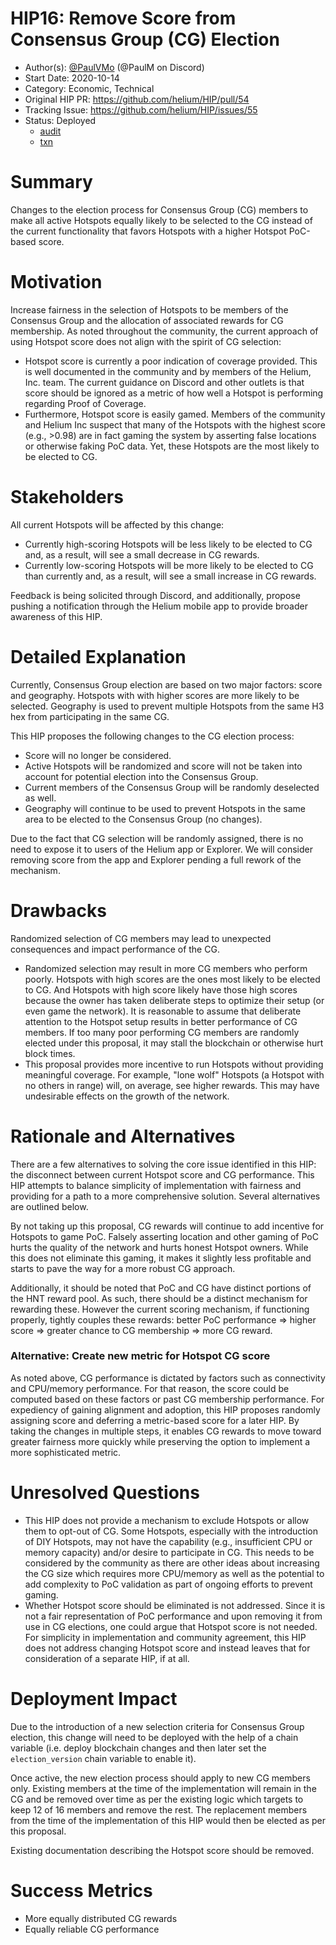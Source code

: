 # HIP16: Remove Score from Consensus Group (CG) Election

- Author(s): [@PaulVMo](https://github.com/PaulVMo) (@PaulM on Discord)
- Start Date: 2020-10-14
- Category: Economic, Technical
- Original HIP PR: <https://github.com/helium/HIP/pull/54>
- Tracking Issue: <https://github.com/helium/HIP/issues/55>
- Status: Deployed
  - [audit](https://github.com/helium/miner/blob/master/audit/var-48.md)
  - [txn](https://explorer.helium.com/txns/DywtCExrXhTxv8VoDZl_hJDjQ2PUcov_AYrW98ZPpcg)

# Summary

Changes to the election process for Consensus Group (CG) members to make all active Hotspots equally
likely to be selected to the CG instead of the current functionality that favors Hotspots with a
higher Hotspot PoC-based score.

# Motivation

Increase fairness in the selection of Hotspots to be members of the Consensus Group and the
allocation of associated rewards for CG membership. As noted throughout the community, the current
approach of using Hotspot score does not align with the spirit of CG selection:

- Hotspot score is currently a poor indication of coverage provided. This is well documented in the
  community and by members of the Helium, Inc. team. The current guidance on Discord and other
  outlets is that score should be ignored as a metric of how well a Hotspot is performing regarding
  Proof of Coverage.
- Furthermore, Hotspot score is easily gamed. Members of the community and Helium Inc suspect that
  many of the Hotspots with the highest score (e.g., >0.98) are in fact gaming the system by
  asserting false locations or otherwise faking PoC data. Yet, these Hotspots are the most likely to
  be elected to CG.

# Stakeholders

All current Hotspots will be affected by this change:

- Currently high-scoring Hotspots will be less likely to be elected to CG and, as a result, will see
  a small decrease in CG rewards.
- Currently low-scoring Hotspots will be more likely to be elected to CG than currently and, as a
  result, will see a small increase in CG rewards.

Feedback is being solicited through Discord, and additionally, propose pushing a notification
through the Helium mobile app to provide broader awareness of this HIP.

# Detailed Explanation

Currently, Consensus Group election are based on two major factors: score and geography. Hotspots
with with higher scores are more likely to be selected. Geography is used to prevent multiple
Hotspots from the same H3 hex from participating in the same CG.

This HIP proposes the following changes to the CG election process:

- Score will no longer be considered.
- Active Hotspots will be randomized and score will not be taken into account for potential election
  into the Consensus Group.
- Current members of the Consensus Group will be randomly deselected as well.
- Geography will continue to be used to prevent Hotspots in the same area to be elected to the
  Consensus Group (no changes).

Due to the fact that CG selection will be randomly assigned, there is no need to expose it to users
of the Helium app or Explorer. We will consider removing score from the app and Explorer pending a
full rework of the mechanism.

# Drawbacks

Randomized selection of CG members may lead to unexpected consequences and impact performance of the
CG.

- Randomized selection may result in more CG members who perform poorly. Hotspots with high scores
  are the ones most likely to be elected to CG. And Hotspots with high score likely have those high
  scores because the owner has taken deliberate steps to optimize their setup (or even game the
  network). It is reasonable to assume that deliberate attention to the Hotspot setup results in
  better performance of CG members. If too many poor performing CG members are randomly elected
  under this proposal, it may stall the blockchain or otherwise hurt block times.
- This proposal provides more incentive to run Hotspots without providing meaningful coverage. For
  example, "lone wolf" Hotspots (a Hotspot with no others in range) will, on average, see higher
  rewards. This may have undesirable effects on the growth of the network.

# Rationale and Alternatives

There are a few alternatives to solving the core issue identified in this HIP: the disconnect
between current Hotspot score and CG performance. This HIP attempts to balance simplicity of
implementation with fairness and providing for a path to a more comprehensive solution. Several
alternatives are outlined below.

By not taking up this proposal, CG rewards will continue to add incentive for Hotspots to game PoC.
Falsely asserting location and other gaming of PoC hurts the quality of the network and hurts honest
Hotspot owners. While this does not eliminate this gaming, it makes it slightly less profitable and
starts to pave the way for a more robust CG approach.

Additionally, it should be noted that PoC and CG have distinct portions of the HNT reward pool. As
such, there should be a distinct mechanism for rewarding these. However the current scoring
mechanism, if functioning properly, tightly couples these rewards: better PoC performance => higher
score => greater chance to CG membership => more CG reward.

### Alternative: Create new metric for Hotspot CG score

As noted above, CG performance is dictated by factors such as connectivity and CPU/memory
performance. For that reason, the score could be computed based on these factors or past CG
membership performance. For expediency of gaining alignment and adoption, this HIP proposes randomly
assigning score and deferring a metric-based score for a later HIP. By taking the changes in
multiple steps, it enables CG rewards to move toward greater fairness more quickly while preserving
the option to implement a more sophisticated metric.

# Unresolved Questions

- This HIP does not provide a mechanism to exclude Hotspots or allow them to opt-out of CG. Some
  Hotspots, especially with the introduction of DIY Hotspots, may not have the capability (e.g.,
  insufficient CPU or memory capacity) and/or desire to participate in CG. This needs to be
  considered by the community as there are other ideas about increasing the CG size which requires
  more CPU/memory as well as the potential to add complexity to PoC validation as part of ongoing
  efforts to prevent gaming.
- Whether Hotspot score should be eliminated is not addressed. Since it is not a fair representation
  of PoC performance and upon removing it from use in CG elections, one could argue that Hotspot
  score is not needed. For simplicity in implementation and community agreement, this HIP does not
  address changing Hotspot score and instead leaves that for consideration of a separate HIP, if at
  all.

# Deployment Impact

Due to the introduction of a new selection criteria for Consensus Group election, this change will
need to be deployed with the help of a chain variable (i.e. deploy blockchain changes and then later
set the `election_version` chain variable to enable it).

Once active, the new election process should apply to new CG members only. Existing members at the
time of the implementation will remain in the CG and be removed over time as per the existing logic
which targets to keep 12 of 16 members and remove the rest. The replacement members from the time of
the implementation of this HIP would then be elected as per this proposal.

Existing documentation describing the Hotspot score should be removed.

# Success Metrics

- More equally distributed CG rewards
- Equally reliable CG performance
